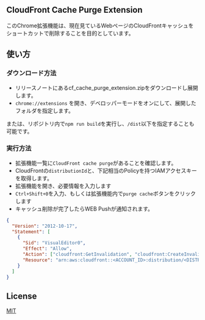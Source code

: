 ## CloudFront Cache Purge Extension

このChrome拡張機能は、現在見ているWebページのCloudFrontキャッシュをショートカットで削除することを目的としています。

## 使い方

### ダウンロード方法
- リリースノートにあるcf_cache_purge_extension.zipをダウンロードし展開します。
- `chrome://extensions` を開き、デベロッパーモードをオンにして、展開したフォルダを指定します。

または、リポジトリ内で`npm run build`を実行し、`/dist`以下を指定することも可能です。

### 実行方法
- 拡張機能一覧に`CloudFront cache purge`があることを確認します。
- CloudFrontの`distributionId`と、下記相当のPolicyを持つIAMアクセスキーを取得します。
- 拡張機能を開き、必要情報を入力します
- `Ctrl+Shift+0`を入力、もしくは拡張機能内で`purge cache`ボタンをクリックします
- キャッシュ削除が完了したらWEB Pushが通知されます。

```json
{
  "Version": "2012-10-17",
  "Statement": [
    {
      "Sid": "VisualEditor0",
      "Effect": "Allow",
      "Action": ["cloudfront:GetInvalidation", "cloudfront:CreateInvalidation"],
      "Resource": "arn:aws:cloudfront::<ACCOUNT_ID>:distribution/<DISTRIBUTION_ID>"
    }
  ]
}
```


## License
[MIT](https://choosealicense.com/licenses/mit/)
